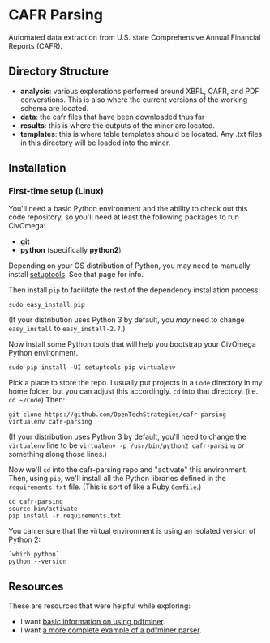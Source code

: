 # CAFR Parsing
Automated data extraction from U.S. state Comprehensive Annual Financial Reports (CAFR).

## Directory Structure
- **analysis**: various explorations performed around XBRL, CAFR, and PDF converstions.  This is also where the current versions of the working schema are located.
- **data**: the cafr files that have been downloaded thus far
- **results**: this is where the outputs of the miner are located.
- **templates**: this is where table templates should be located.  Any .txt files in this directory will be loaded into the miner.

## Installation

### First-time setup (Linux)

You'll need a basic Python environment and the ability to check out this
code repository, so you'll need at least the following packages to run CivOmega:

* **git**
* **python** (specifically **python2**)

Depending on your OS distribution of Python, you may need to manually install
[setuptools](https://pypi.python.org/pypi/setuptools). See that page for info.

Then install `pip` to facilitate the rest of the dependency installation
process:

`sudo easy_install pip`

(If your distribution uses Python 3 by default, you *may* need to change
`easy_install` to `easy_install-2.7`.)

Now install some Python tools that will help you bootstrap your CivOmega
Python environment.

```shell
sudo pip install -UI setuptools pip virtualenv
```

Pick a place to store the repo. I usually put projects in a `Code` directory
in my home folder, but you can adjust this accordingly. `cd` into that
directory. (i.e. `cd ~/Code`) Then:

```shell
git clone https://github.com/OpenTechStrategies/cafr-parsing
virtualenv cafr-parsing
```

(If your distribution uses Python 3 by default, you'll need to change the
`virtualenv` line to be `virtualenv -p /usr/bin/python2 cafr-parsing` or something
along those lines.)

Now we'll `cd` into the cafr-parsing repo and "activate" this environment.
Then, using `pip`, we'll install all the Python libraries defined in the
`requirements.txt` file. (This is sort of like a Ruby `Gemfile`.)

```shell
cd cafr-parsing
source bin/activate
pip install -r requirements.txt
```

You can ensure that the virtual environment is using an isolated version
of Python 2:

```shell
`which python`
python --version
```

## Resources
These are resources that were helpful while exploring:

- I want [basic information on using pdfminer](http://www.unixuser.org/~euske/python/pdfminer/programming.html).
- I want [a more complete example of a pdfminer parser](http://denis.papathanasiou.org/2010/08/04/extracting-text-images-from-pdf-files/).